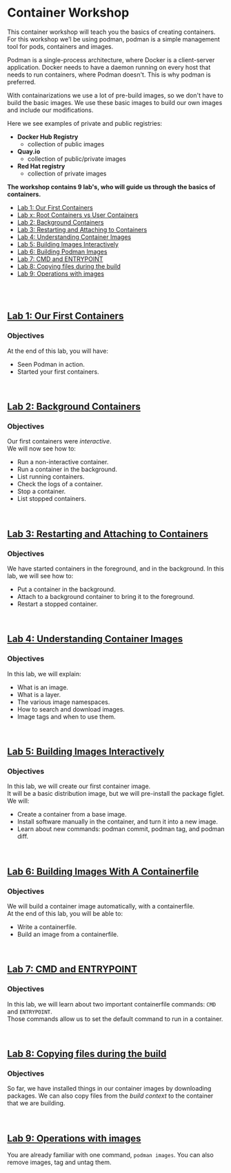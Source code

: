 # Container Workshop

This container workshop will teach you the basics of creating containers. For this workshop we'l be using podman, podman is a simple management tool for pods, containers and images.

Podman is a single-process architecture, where Docker is a client-server application.
Docker needs to have a daemon running on every host that needs to run containers, where Podman doesn't. This is why podman is preferred.

With containarizations we use a lot of pre-build images, so we don't have to build the basic images. We use these basic images to build our own images and include our modifications.

Here we see examples of private and public registries:
- **Docker Hub Registry**
  - collection of public images
- **Quay.io** 
  - collection of public/private images
- **Red Hat registry**
  - collection of private images

**The workshop contains 9 lab's, who will guide us through the basics of containers.**

* [Lab 1: Our First Containers](#lab-1-our-first-containers)
* [Lab x: Root Containers vs User Containers](?)
* [Lab 2: Background Containers](#lab-2-background-containers)
* [Lab 3: Restarting and Attaching to Containers](#lab-3-restarting-and-attaching-to-containers)
* [Lab 4: Understanding Container Images](#lab-4-understanding-container-images)
* [Lab 5: Building Images Interactively](#lab-5-building-images-interactively)
* [Lab 6: Building Podman Images](#lab-6-building-images-with-a-containerfile)
* [Lab 7: CMD and ENTRYPOINT](#lab-7-cmd-and-entrypoint)
* [Lab 8: Copying files during the build](#lab-8-copying-files-during-the-build)
* [Lab 9: Operations with images](#lab-9-operations-with-images)

<br />
<br />

## [Lab 1: Our First Containers](lab1.md)

### Objectives

At the end of this lab, you will have:
- Seen Podman in action.
- Started your first containers.

<br />

## [Lab 2: Background Containers](lab2.md)

### Objectives

Our first containers were *interactive*.\
We will now see how to:
-   Run a non-interactive container.
-   Run a container in the background.
-   List running containers.
-   Check the logs of a container.
-   Stop a container.
-   List stopped containers.

<br />

## [Lab 3: Restarting and Attaching to Containers](lab3.md)

### Objectives

We have started containers in the foreground, and in the background. In this lab, we will see how to:
-   Put a container in the background.
-   Attach to a background container to bring it to the foreground.
-   Restart a stopped container.

<br />

## [Lab 4: Understanding Container Images](lab4.md)

### Objectives

In this lab, we will explain:
-   What is an image.
-   What is a layer.
-   The various image namespaces.
-   How to search and download images.
-   Image tags and when to use them.

<br />

## [Lab 5: Building Images Interactively](lab5.md)

### Objectives

In this lab, we will create our first container image.\
It will be a basic distribution image, but we will pre-install the package figlet.\
We will:
-   Create a container from a base image.
-   Install software manually in the container, and turn it into a new image.
-   Learn about new commands: podman commit, podman tag, and podman diff.

<br />

## [Lab 6: Building Images With A Containerfile](lab6.md)

### Objectives

We will build a container image automatically, with a containerfile.\
At the end of this lab, you will be able to:
-   Write a containerfile.
-   Build an image from a containerfile.

<br />

## [Lab 7: CMD and ENTRYPOINT](lab7.md)

### Objectives

In this lab, we will learn about two important containerfile commands: `CMD` and `ENTRYPOINT`.\
Those commands allow us to set the default command to run in a container.

<br />

## [Lab 8: Copying files during the build](lab8.md)

### Objectives

So far, we have installed things in our container images by downloading packages. We can also copy files from the *build context* to the container that we are building.

<br />

## [Lab 9: Operations with images](lab9.md)

You are already familiar with one command, `podman images`. You can also remove images, tag and untag them.
